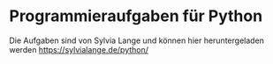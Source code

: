 # Programmieraufgaben für Python

Die Aufgaben sind von Sylvia Lange und können hier heruntergeladen werden https://sylvialange.de/python/